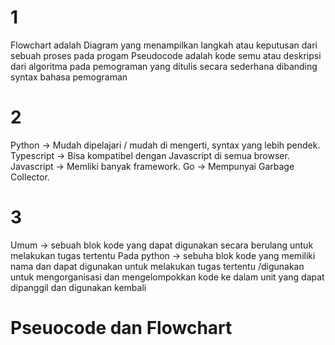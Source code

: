 # 1
Flowchart adalah Diagram yang menampilkan langkah atau keputusan dari sebuah proses pada progam
Pseudocode adalah kode semu atau deskripsi dari algoritma pada pemograman yang ditulis secara sederhana dibanding syntax bahasa pemograman

# 2
Python -> Mudah dipelajari / mudah di mengerti, syntax yang lebih pendek.
Typescript -> Bisa kompatibel dengan Javascript di semua browser.
Javascript -> Memliki banyak framework. 
Go -> Mempunyai Garbage Collector. 

# 3
Umum -> sebuah blok kode yang dapat digunakan secara berulang untuk melakukan tugas tertentu
Pada python ->  sebuha blok kode yang memiliki nama dan dapat digunakan untuk melakukan tugas tertentu /digunakan untuk mengorganisasi dan mengelompokkan kode ke dalam unit yang dapat dipanggil dan digunakan kembali

# Pseuocode dan Flowchart
